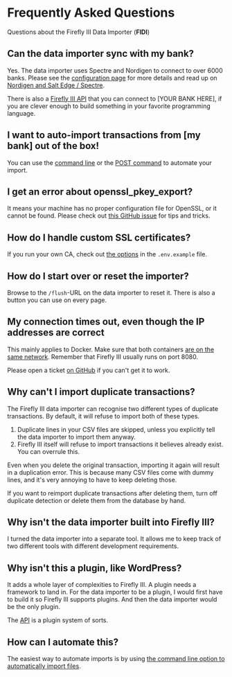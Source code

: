 # Frequently Asked Questions

Questions about the Firefly III Data Importer (**FIDI**)

## Can the data importer sync with my bank?

Yes. The data importer uses Spectre and Nordigen to connect to over 6000 banks. Please see the [configuration page](../install/configure.md) for more details and read up on [Nordigen and Salt Edge / Spectre](../install/nordigen-spectre.md).

There is also a [Firefly III API](../../firefly-iii/api.md) that you can connect to \[YOUR BANK HERE\], if you are clever enough to build something in your favorite programming language.

## I want to auto-import transactions from \[my bank\] out of the box!

You can use the [command line](../usage/command_line.md) or the [POST command](../usage/post.md) to automate your import. 

## I get an error about openssl\_pkey\_export?

It means your machine has no proper configuration file for OpenSSL, or it cannot be found. Please check out [this GitHub issue](https://github.com/firefly-iii/firefly-iii/issues/1384) for tips and tricks.

## How do I handle custom SSL certificates?

If you run your own CA, check out [the options](https://github.com/firefly-iii/data-importer/blob/main/.env.example#L51) in the `.env.example` file.

## How do I start over or reset the importer?

Browse to the `/flush`-URL on the data importer to reset it. There is also a button you can use on every page.

## My connection times out, even though the IP addresses are correct

This mainly applies to Docker. Make sure that both containers [are on the same network](https://old.reddit.com/r/FireflyIII/comments/fuur8o/csvimporter_connection_timeout/). Remember that Firefly III usually runs on port 8080.

Please open a ticket [on GitHub](https://github.com/firefly-iii/firefly-iii/) if you can't get it to work.

## Why can't I import duplicate transactions?

The Firefly III data importer can recognise two different types of duplicate transactions. By default, it will refuse to import both of these types.

1. Duplicate lines in your CSV files are skipped, unless you explicitly tell the data importer to import them anyway.
2. Firefly III itself will refuse to import transactions it believes already exist. You can overrule this.

Even when you delete the original transaction, importing it again will result in a duplication error. This is because many CSV files come with dummy lines, and it's very annoying to have to keep deleting those.

If you want to reimport duplicate transactions after deleting them, turn off duplicate detection or delete them from the database by hand.

## Why isn't the data importer built into Firefly III?

I turned the data importer into a separate tool. It allows me to keep track of two different tools with different development requirements.

## Why isn't this a plugin, like WordPress?

It adds a whole layer of complexities to Firefly III. A plugin needs a framework to land in. For the data importer to be a plugin, I would first have to build it so Firefly III supports plugins. And then the data importer would be the only plugin.

The [API](../../firefly-iii/api.md) is a plugin system of sorts.

## How can I automate this?

The easiest way to automate imports is by using [the command line option to automatically import files](../usage/command_line.md).

